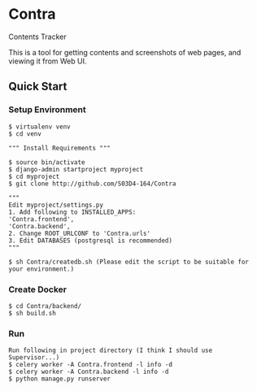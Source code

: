 # Contra
Contents Tracker

This is a tool for getting contents and screenshots of web pages, and viewing it from Web UI.

## Quick Start
### Setup Environment
    $ virtualenv venv
    $ cd venv
    
    """ Install Requirements """
    
    $ source bin/activate
    $ django-admin startproject myproject
    $ cd myproject
    $ git clone http://github.com/S03D4-164/Contra
    
    """
    Edit myproject/settings.py
    1. Add following to INSTALLED_APPS:
    'Contra.frontend',
    'Contra.backend',
    2. Change ROOT_URLCONF to 'Contra.urls'
    3. Edit DATABASES (postgresql is recommended)
    """
    
    $ sh Contra/createdb.sh (Please edit the script to be suitable for your environment.)
  
### Create Docker
    $ cd Contra/backend/
    $ sh build.sh

### Run
    Run following in project directory (I think I should use Supervisor...)
    $ celery worker -A Contra.frontend -l info -d
    $ celery worker -A Contra.backend -l info -d
    $ python manage.py runserver
